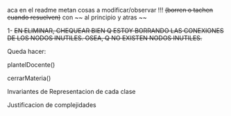 aca en el readme metan cosas a modificar/observar !!! ~~(borren o tachen cuando resuelven)~~ con ~~ al principio y atras ~~

1- ~~EN ELIMINAR, CHEQUEAR BIEN Q ESTOY BORRANDO LAS CONEXIONES DE LOS NODOS INUTILES. OSEA, Q NO EXISTEN NODOS INUTILES.~~

Queda hacer:

plantelDocente()  

cerrarMateria()

Invariantes de Representacion de cada clase

Justificacion de complejidades

